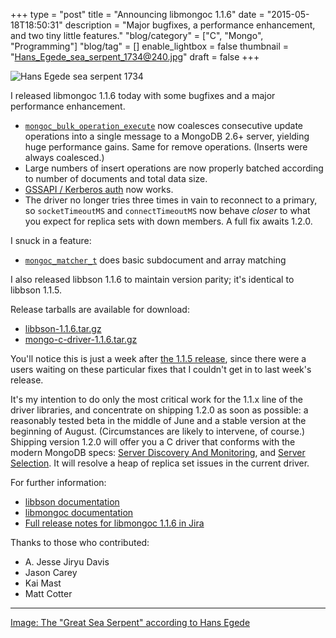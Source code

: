 +++
type = "post"
title = "Announcing libmongoc 1.1.6"
date = "2015-05-18T18:50:31"
description = "Major bugfixes, a performance enhancement, and two tiny little features."
"blog/category" = ["C", "Mongo", "Programming"]
"blog/tag" = []
enable_lightbox = false
thumbnail = "Hans_Egede_sea_serpent_1734@240.jpg"
draft = false
+++

<p><img style="display:block; margin-left:auto; margin-right:auto;" src="Hans_Egede_sea_serpent_1734.jpg" alt="Hans Egede sea serpent 1734" title="Hans Egede sea serpent 1734" /></p>
<p>I released libmongoc 1.1.6 today with some bugfixes and a major performance enhancement.</p>
<ul>
<li><a href="http://api.mongodb.org/c/current/mongoc_bulk_operation_execute.html"><code>mongoc_bulk_operation_execute</code></a> now coalesces consecutive update operations
  into a single message to a MongoDB 2.6+ server, yielding huge performance
  gains. Same for remove operations. (Inserts were always coalesced.)</li>
<li>Large numbers of insert operations are now properly batched according to
  number of documents and total data size.</li>
<li><a href="http://api.mongodb.org/c/current/authentication.html#kerberos">GSSAPI / Kerberos auth</a> now works.</li>
<li>The driver no longer tries three times in vain to reconnect to a primary,
  so <code>socketTimeoutMS</code> and <code>connectTimeoutMS</code> now behave <em>closer</em> to what you
  expect for replica sets with down members. A full fix awaits 1.2.0.</li>
</ul>
<p>I snuck in a feature:</p>
<ul>
<li><a href="http://api.mongodb.org/c/current/mongoc_matcher_t.html"><code>mongoc_matcher_t</code></a> does basic subdocument and array matching</li>
</ul>
<p>I also released libbson 1.1.6 to maintain version parity; it's identical to libbson 1.1.5.</p>
<p>Release tarballs are available for download:</p>
<ul>
<li><a href="https://github.com/mongodb/libbson/releases/download/1.1.6/libbson-1.1.6.tar.gz">libbson-1.1.6.tar.gz</a></li>
<li><a href="https://github.com/mongodb/mongo-c-driver/releases/download/1.1.6/mongo-c-driver-1.1.6.tar.gz">mongo-c-driver-1.1.6.tar.gz</a></li>
</ul>
<p>You'll notice this is just a week after <a href="/blog/announcing-libbson-and-libmongoc-1-1-5/">the 1.1.5 release</a>, since there were a users waiting on these particular fixes that I couldn't get in to last week's release.</p>
<p>It's my intention to do only the most critical work for the 1.1.x line of the driver libraries, and concentrate on shipping 1.2.0 as soon as possible: a reasonably tested beta in the middle of June and a stable version at the beginning of August. (Circumstances are likely to intervene, of course.) Shipping version 1.2.0 will offer you a C driver that conforms with the modern MongoDB specs: <a href="http://www.mongodb.com/blog/post/server-discovery-and-monitoring-next-generation-mongodb-drivers">Server Discovery And Monitoring</a>, and <a href="http://www.mongodb.com/blog/post/server-selection-next-generation-mongodb-drivers">Server Selection</a>. It will resolve a heap of replica set issues in the current driver.</p>
<p>For further information:</p>
<ul>
<li><a href="https://api.mongodb.org/libbson/current/">libbson documentation</a></li>
<li><a href="http://api.mongodb.org/c/current/">libmongoc documentation</a></li>
<li><a href="https://jira.mongodb.org/secure/ReleaseNote.jspa?projectId=10030&amp;version=15434">Full release notes for libmongoc 1.1.6 in Jira</a></li>
</ul>
<p>Thanks to those who contributed:</p>
<ul>
<li>A. Jesse Jiryu Davis</li>
<li>Jason Carey</li>
<li>Kai Mast</li>
<li>Matt Cotter</li>
</ul>
<hr />
<p><a href="http://en.wikipedia.org/wiki/File:Hans_Egede_1734_sea_serpent.jpg">Image: The "Great Sea Serpent" according to Hans Egede</a></p>
    